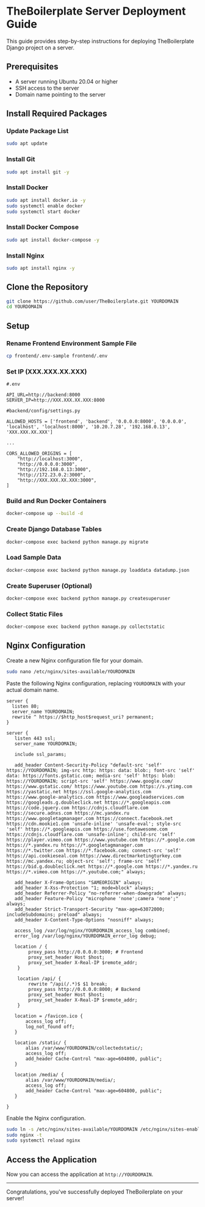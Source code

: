 # TheBoilerplate Server Deployment Guide

This guide provides step-by-step instructions for deploying TheBoilerplate Django project on a server.

## Prerequisites

- A server running Ubuntu 20.04 or higher
- SSH access to the server
- Domain name pointing to the server

## Install Required Packages

### Update Package List

```bash
sudo apt update
```

### Install Git

```bash
sudo apt install git -y
```

### Install Docker

```bash
sudo apt install docker.io -y
sudo systemctl enable docker
sudo systemctl start docker
```

### Install Docker Compose

```bash
sudo apt install docker-compose -y
```

### Install Nginx

```bash
sudo apt install nginx -y
```

## Clone the Repository

```bash
git clone https://github.com/user/TheBoilerplate.git YOURDOMAIN
cd YOURDOMAIN
```

## Setup

### Rename Frontend Environment Sample File

```bash
cp frontend/.env-sample frontend/.env
```

### Set IP (XXX.XXX.XX.XXX)

```
#.env

API_URL=http://backend:8000
SERVER_IP=http://XXX.XXX.XX.XXX:8000
```

```
#backend/config/settings.py

ALLOWED_HOSTS = ['frontend', 'backend', '0.0.0.0:8000', '0.0.0.0', 'localhost', 'localhost:8000', '10.20.7.28', '192.168.0.13', 'XXX.XXX.XX.XXX']

...

CORS_ALLOWED_ORIGINS = [
    "http://localhost:3000",
    "http://0.0.0.0:3000",
    "http://192.168.0.13:3000",
    "http://172.23.0.2:3000",
    "http://XXX.XXX.XX.XXX:3000",
]
```

### Build and Run Docker Containers

```bash
docker-compose up --build -d
```

### Create Django Database Tables

```bash
docker-compose exec backend python manage.py migrate
```

### Load Sample Data

```bash
docker-compose exec backend python manage.py loaddata datadump.json
```

### Create Superuser (Optional)

```bash
docker-compose exec backend python manage.py createsuperuser
```

### Collect Static Files

```bash
docker-compose exec backend python manage.py collectstatic
```

## Nginx Configuration

Create a new Nginx configuration file for your domain.

```bash
sudo nano /etc/nginx/sites-available/YOURDOMAIN
```

Paste the following Nginx configuration, replacing `YOURDOMAIN` with your actual domain name.

```nginx
server {
  listen 80;
  server_name YOURDOMAIN;
  rewrite ^ https://$http_host$request_uri? permanent;
}

server {
   listen 443 ssl;
   server_name YOURDOMAIN;

   include ssl_params;

   add_header Content-Security-Policy "default-src 'self' https://YOURDOMAIN; img-src http: https: data: blob:; font-src 'self' data: https://fonts.gstatic.com; media-src 'self' https: blob: https://YOURDOMAIN; script-src 'self' https://www.google.com/ https://www.gstatic.com/ https://www.youtube.com https://s.ytimg.com https://yastatic.net https://ssl.google-analytics.com https://www.google-analytics.com https://www.googleadservices.com https://googleads.g.doubleclick.net https://*.googleapis.com https://code.jquery.com https://cdnjs.cloudflare.com https://secure.adnxs.com https://mc.yandex.ru https://www.googletagmanager.com https://connect.facebook.net https://cdn.mookie1.com 'unsafe-inline' 'unsafe-eval'; style-src 'self' https://*.googleapis.com https://use.fontawesome.com https://cdnjs.cloudflare.com 'unsafe-inline'; child-src 'self' https://player.vimeo.com https://www.youtube.com https://*.google.com https://*.yandex.ru https://*.googletagmanager.com https://*.twitter.com https://*.facebook.com; connect-src 'self' https://api.cookieseal.com https://www.directmarketingturkey.com https://mc.yandex.ru; object-src 'self'; frame-src 'self' https://bid.g.doubleclick.net https://*.google.com https://*.yandex.ru https://*.vimeo.com https://*.youtube.com;" always;

   add_header X-Frame-Options "SAMEORIGIN" always;
   add_header X-Xss-Protection "1; mode=block" always;
   add_header Referrer-Policy "no-referrer-when-downgrade" always;
   add_header Feature-Policy "microphone 'none';camera 'none';" always;
   add_header Strict-Transport-Security "max-age=63072000; includeSubdomains; preload" always;
   add_header X-Content-Type-Options "nosniff" always;

   access_log /var/log/nginx/YOURDOMAIN_access_log combined;
   error_log /var/log/nginx/YOURDOMAIN_error_log debug;

   location / {
        proxy_pass http://0.0.0.0:3000; # Frontend
        proxy_set_header Host $host;
        proxy_set_header X-Real-IP $remote_addr;
    }

    location /api/ {
        rewrite ^/api(/.*)$ $1 break;
        proxy_pass http://0.0.0.0:8000; # Backend
        proxy_set_header Host $host;
        proxy_set_header X-Real-IP $remote_addr;
    }

   location = /favicon.ico {
       access_log off;
       log_not_found off;
   }

   location /static/ {
       alias /var/www/YOURDOMAIN/collectedstatic/;
       access_log off;
       add_header Cache-Control "max-age=604800, public";
   }

   location /media/ {
       alias /var/www/YOURDOMAIN/media/;
       access_log off;
       add_header Cache-Control "max-age=604800, public";
   }

}

```

Enable the Nginx configuration.

```bash
sudo ln -s /etc/nginx/sites-available/YOURDOMAIN /etc/nginx/sites-enabled/
sudo nginx -t
sudo systemctl reload nginx
```

## Access the Application

Now you can access the application at `http://YOURDOMAIN`.

---

Congratulations, you've successfully deployed TheBoilerplate on your server!
